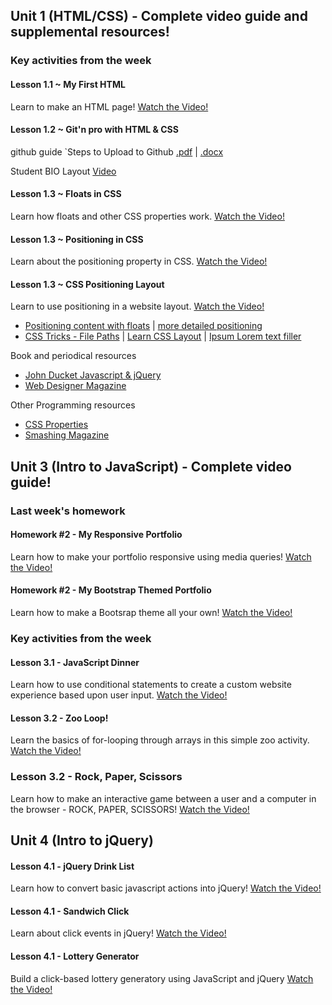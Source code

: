 ## Unit 1 (HTML/CSS) - Complete video guide and supplemental resources!

### Key activities from the week

#### Lesson 1.1 ~ My First HTML
Learn to make an HTML page!
[Watch the Video!](https://www.youtube.com/watch?v=ieb6Svbc10E)

#### Lesson 1.2 ~ Git'n pro with HTML & CSS
github guide `Steps to Upload to Github  [.pdf](https://github.com/UCF-Coding-Boot-Camp/2017-07-LM-Class-Repository-FSF/tree/master/resources/GitHub-Help/steps-to-upload-to-github.pdf) | [.docx](https://github.com/UCF-Coding-Boot-Camp/2017-07-LM-Class-Repository-FSF/tree/master/resources/GitHub-Help/steps-to-upload-to-github.docx)

Student BIO Layout [Video](https://www.youtube.com/watch?v=kMBinXTCrXI)

#### Lesson 1.3 ~ Floats in CSS
Learn how floats and other CSS properties work.
[Watch the Video!](https://www.youtube.com/watch?v=0lpxKw6E90Y)

#### Lesson 1.3 ~ Positioning in CSS
Learn about the positioning property in CSS.
[Watch the Video!](https://www.youtube.com/watch?v=sHfJn0jqBro)

#### Lesson 1.3 ~ CSS Positioning Layout
Learn to use positioning in a website layout.
[Watch the Video!](https://www.youtube.com/watch?v=yWXgnQaWSW0)

- [Positioning content with floats](http://learn.shayhowe.com/html-css/positioning-content/) | [more detailed positioning](http://learn.shayhowe.com/advanced-html-css/detailed-css-positioning/)
- [CSS Tricks - File Paths](https://developer.mozilla.org/en-US/docs/Web/CSS/Reference) | [Learn CSS Layout](http://learnlayout.com/no-layout.html) | [Ipsum Lorem text filler](http://www.lipsum.com/feed/html)

Book and periodical resources
- [John Ducket Javascript & jQuery](https://www.amazon.com/JavaScript-JQuery-Interactive-Front-End-Development/dp/1118531647)
- [Web Designer Magazine](https://www.gadgetdaily.xyz/)

Other Programming resources
- [CSS Properties](https://developer.mozilla.org/en-US/docs/Web/CSS/Reference)
- [Smashing Magazine](https://www.smashingmagazine.com/)

## Unit 3 (Intro to JavaScript) - Complete video guide!

### Last week's homework
#### Homework #2 - My Responsive Portfolio
Learn how to make your portfolio responsive using media queries!
[Watch the Video!](https://www.youtube.com/watch?v=jF0kIhpX6tk)

#### Homework #2 - My Bootstrap Themed Portfolio
Learn how to make a Bootsrap theme all your own!
[Watch the Video!](https://youtu.be/C3cMAcsv1Lg)
### Key activities from the week

#### Lesson 3.1 - JavaScript Dinner
Learn how to use conditional statements to create a custom website experience based upon user input.
[Watch the Video!](https://www.youtube.com/watch?v=rlhhRVO5EOg)

#### Lesson 3.2 - Zoo Loop!
Learn the basics of for-looping through arrays in this simple zoo activity.
[Watch the Video!](https://www.youtube.com/watch?v=zJO9g7S2_Xo)

### Lesson 3.2 - Rock, Paper, Scissors
Learn how to make an interactive game between a user and a computer in the browser - ROCK, PAPER, SCISSORS!
[Watch the Video!](https://www.youtube.com/watch?v=Tio88WjwFO0)

## Unit 4 (Intro to jQuery) 
#### Lesson 4.1 - jQuery Drink List

Learn how to convert basic javascript actions into jQuery!
[Watch the Video!](https://www.youtube.com/watch?v=9_9-NeU2L_U)

#### Lesson 4.1 - Sandwich Click

Learn about click events in jQuery!
[Watch the Video!](https://www.youtube.com/watch?v=6BLReDBUZRk)

#### Lesson 4.1 - Lottery Generator

Build a click-based lottery generatory using JavaScript and jQuery
[Watch the Video!](https://www.youtube.com/watch?v=Nh4wxhzePIs)
